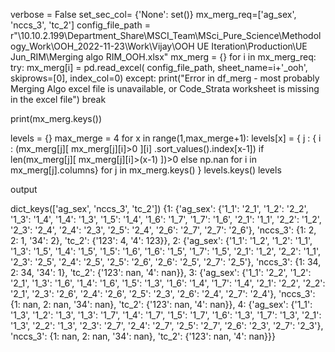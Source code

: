 verbose       = False
set_sec_col= {'None': set()}
mx_merg_req=['ag_sex', 'nccs_3', 'tc_2']
config_file_path = r"\\10.10.2.199\Department_Share\MSCI_Team\MSci_Pure_Science\Methodology_Work\OOH_2022-11-23\Work\Vijay\OOH UE Iteration\Production\UE Jun_RIM\Merging algo RIM_OOH.xlsx"
mx_merg = {}
for i in mx_merg_req:     
    try:
        mx_merg[i] = pd.read_excel( config_file_path, sheet_name=i+'_ooh', skiprows=[0], index_col=0)
    except:
        print("Error in df_merg - most probably Merging Algo excel file is unavailable, or Code_Strata worksheet is missing in the excel file")
        break
            
print(mx_merg.keys())

levels = {}
max_merge = 4
for x in range(1,max_merge+1):
    levels[x]  = { j : { i :  (mx_merg[j][ mx_merg[j][i]>0 ][i] .sort_values().index[x-1]) if len(mx_merg[j][ mx_merg[j][i]>(x-1) ])>0 else np.nan  for i in mx_merg[j].columns} for j in mx_merg.keys() }
levels.keys()
levels


output

dict_keys(['ag_sex', 'nccs_3', 'tc_2'])
{1: {'ag_sex': {'1_1': '2_1',
   '1_2': '2_2',
   '1_3': '1_4',
   '1_4': '1_3',
   '1_5': '1_4',
   '1_6': '1_7',
   '1_7': '1_6',
   '2_1': '1_1',
   '2_2': '1_2',
   '2_3': '2_4',
   '2_4': '2_3',
   '2_5': '2_4',
   '2_6': '2_7',
   '2_7': '2_6'},
  'nccs_3': {1: 2, 2: 1, '34': 2},
  'tc_2': {'123': 4, '4': 123}},
 2: {'ag_sex': {'1_1': '1_2',
   '1_2': '1_1',
   '1_3': '1_5',
   '1_4': '1_5',
   '1_5': '1_6',
   '1_6': '1_5',
   '1_7': '1_5',
   '2_1': '1_2',
   '2_2': '1_1',
   '2_3': '2_5',
   '2_4': '2_5',
   '2_5': '2_6',
   '2_6': '2_5',
   '2_7': '2_5'},
  'nccs_3': {1: 34, 2: 34, '34': 1},
  'tc_2': {'123': nan, '4': nan}},
 3: {'ag_sex': {'1_1': '2_2',
   '1_2': '2_1',
   '1_3': '1_6',
   '1_4': '1_6',
   '1_5': '1_3',
   '1_6': '1_4',
   '1_7': '1_4',
   '2_1': '2_2',
   '2_2': '2_1',
   '2_3': '2_6',
   '2_4': '2_6',
   '2_5': '2_3',
   '2_6': '2_4',
   '2_7': '2_4'},
  'nccs_3': {1: nan, 2: nan, '34': nan},
  'tc_2': {'123': nan, '4': nan}},
 4: {'ag_sex': {'1_1': '1_3',
   '1_2': '1_3',
   '1_3': '1_7',
   '1_4': '1_7',
   '1_5': '1_7',
   '1_6': '1_3',
   '1_7': '1_3',
   '2_1': '1_3',
   '2_2': '1_3',
   '2_3': '2_7',
   '2_4': '2_7',
   '2_5': '2_7',
   '2_6': '2_3',
   '2_7': '2_3'},
  'nccs_3': {1: nan, 2: nan, '34': nan},
  'tc_2': {'123': nan, '4': nan}}}
